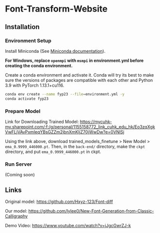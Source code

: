 # Font-Transform-Website

## Installation

### Environment Setup

Install Miniconda (See [Miniconda documentation](https://docs.conda.io/en/latest/miniconda.html)).

**For Windows, replace `openmpi` with `msmpi` in environment.yml before creating the conda environment.**

Create a conda environment and activate it. Conda will try its best to make sure the versions of packages are compatible with each other and Python 3.9 with PyTorch 1.13.1+cu116.
```bash
conda env create --name fyp23 --file=environment.yml -y
conda activate fyp23
```

### Prepare Model

Link for Downloading Trained Model: https://mycuhk-my.sharepoint.com/:f:/g/personal/1155158772_link_cuhk_edu_hk/Eo3zqXgkVwFLjVAvPxmleqYBsGZZm2jbnXmKljZ70jWwDw?e=0VNlSj

Using the link above, download trained_models_finetune > New Model > `ema_0.9999_446000.pt`. Then, in the `back-end/` directory, make the `ckpt` directory, and put `ema_0.9999_446000.pt` in ckpt.

### Run Server

(Coming soon)

## Links

Original model: https://github.com/Hxyz-123/Font-diff

Our model: https://github.com/lylee0/New-Font-Generation-from-Classic-Calligraphy

Demo Video: https://www.youtube.com/watch?v=jJgcGwrZJ-k
